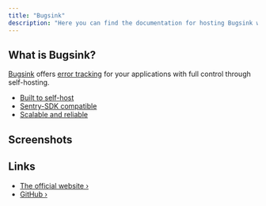 ```yaml
---
title: "Bugsink"
description: "Here you can find the documentation for hosting Bugsink with Coolify."
---
```


<ZoomableImage src="/docs/images/services/bugsink-logo.webp" />

## What is Bugsink?

[Bugsink](https://www.bugsink.com/) offers [error
tracking](https://www.bugsink.com/error-tracking/) for your applications with
full control through self-hosting.

* [Built to self-host](https://www.bugsink.com/built-to-self-host/)
* [Sentry-SDK compatible](https://www.bugsink.com/sentry-sdk-compatible/)
* [Scalable and reliable](https://www.bugsink.com/scalable-and-reliable/)

## Screenshots

<ZoomableImage src="/docs/images/services/bugsink.webp" />

## Links

- [The official website ›](https://www.bugsink.com/)
- [GitHub ›](https://github.com/bugsink/bugsink/)
